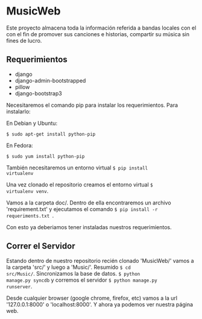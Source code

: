 MusicWeb
========

Este proyecto almacena toda la información referida a bandas locales con el con el fin de promover sus canciones e historias, compartir su música sin fines de lucro.

Requerimientos
--------------
* django
* django-admin-bootstrapped
* pillow
* django-bootstrap3


Necesitaremos el comando pip para instalar los requerimientos. Para instalarlo:

  En Debian y Ubuntu:
  
  <code>$ sudo apt-get install python-pip</code>
  
  En Fedora:
  
  <code>$ sudo yum install python-pip</code>

También necesitaremos un entorno virtual <code>$ pip install virtualenv</code>

Una vez clonado el repositorio creamos el entorno virtual <code>$ virtualenv venv</code>.

Vamos a la carpeta doc/. Dentro de ella encontraremos un archivo 'requirement.txt' y ejecutamos el comando <code>$ pip install -r requeriments.txt </code>.

Con esto ya deberiamos tener instaladas nuestros requerimientos.


Correr el Servidor
------------------

Estando dentro de nuestro repositorio recién clonado 'MusicWeb/' vamos a la carpeta 'src/' y luego a 'Music/'. Resumido
<code>$ cd src/Music/</code>.
Sincronizamos la base de datos. <code>$ python manage.py syncdb</code> y corremos el servidor <code>$ python manage.py runserver</code>.

Desde cualquier browser (google chrome, firefox, etc) vamos a la url '127.0.0.1:8000' o 'localhost:8000'.
Y ahora ya podemos ver nuestra página web.




